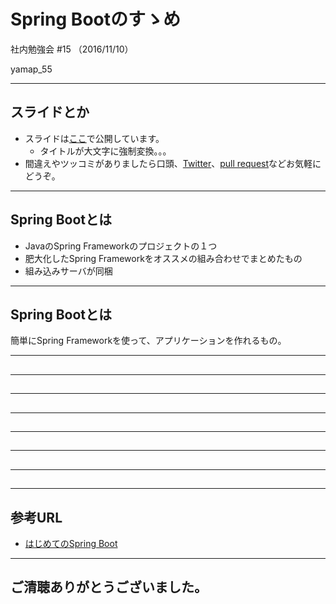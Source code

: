 # Spring Bootのすゝめ
社内勉強会 #15 （2016/11/10）

yamap_55

---

## スライドとか
- スライドは[ここ](https://slideck.io/github.com/yamap55/Slide/20161110/spring_boot.md)で公開しています。
  - タイトルが大文字に強制変換。。。
- 間違えやツッコミがありましたら口頭、[Twitter](https://twitter.com/yamap_55)、[pull request](https://github.com/yamap55/Slide/edit/master/20161110/spring_boot.md)などお気軽にどうぞ。

---

## Spring Bootとは
- JavaのSpring Frameworkのプロジェクトの１つ
- 肥大化したSpring Frameworkをオススメの組み合わせでまとめたもの
- 組み込みサーバが同梱

---

## Spring Bootとは
簡単にSpring Frameworkを使って、アプリケーションを作れるもの。

---

##


---

##


---

##


---

##


---

##


---

##


---

##


---

## 参考URL
- [はじめてのSpring Boot](https://www.amazon.co.jp/dp/4777518655)


---

## ご清聴ありがとうございました。
